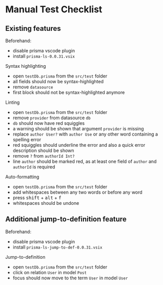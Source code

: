 # Manual Test Checklist

## Existing features

Beforehand:

- disable prisma vscode plugin
- install `prisma-ls-0.0.31.vsix`

Syntax highlighting

- open `testDb.prisma` from the `src/test` folder
- all fields should now be syntax-highlighted
- remove `datasource`
- first block should not be syntax-highlighted anymore

Linting

- open `testDb.prisma` from the `src/test` folder
- remove `provider` from datasource `db`
- `db` should now have red squiggles
- a warning should be shown that argument `provider` is missing
- replace `author User?` with `author Use` or any other word containing a spelling error
- red squiggles should underline the error and also a quick error description should be shown
- remove `?` from `authorId Int?`
- line `author` should be marked red, as at least one field of `author` and `authorId` is required

Auto-formatting

- open `testDb.prisma` from the `src/test` folder
- add whitespaces between any two words or before any word
- press <kbd>shift</kbd> + <kbd>alt</kbd> + <kbd>f</kbd>
- whitespaces should be undone

## Additional jump-to-definition feature

Beforehand:

- disable prisma vscode plugin
- install `prisma-ls-jump-to-def-0.0.31.vsix`

Jump-to-definition

- open `testDb.prisma` from the `src/test` folder
- click on relation `User` in model `Post`
- focus should now move to the term `User` in model `User`
